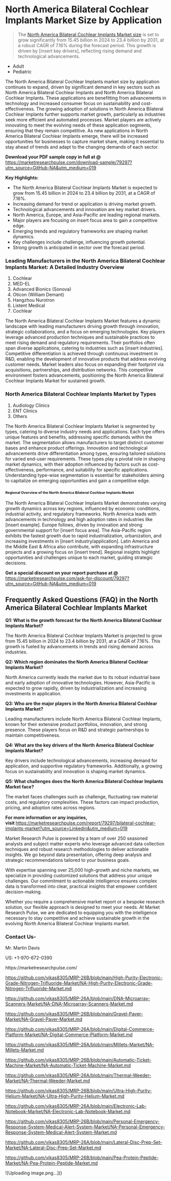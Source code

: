 <h1>North America Bilateral Cochlear Implants Market&nbsp;Size by Application</h1><blockquote><p>The <a href="https://marketresearchpulse.com/download-sample/79297?utm_source=GitHub-NA&amp;utm_medium=019">North America Bilateral Cochlear Implants Market size</a> is set to grow significantly from 15.45 billion in 2024 to 23.4 billion by 2031, at a robust CAGR of 7.16% during the forecast period. This growth is driven by [insert key drivers], reflecting rising demand and technological advancements.</p></blockquote><ul><li>Adult<li> Pediatric</li></ul><p>The North America Bilateral Cochlear Implants market size by application continues to expand, driven by significant demand in key sectors such as North America Bilateral Cochlear Implants and North America Bilateral Cochlear Implants. These applications are benefitting from advancements in technology and increased consumer focus on sustainability and cost-effectiveness. The growing adoption of solutions in North America Bilateral Cochlear Implants further supports market growth, particularly as industries seek more efficient and automated processes. Market players are actively innovating to meet the evolving needs of these application segments, ensuring that they remain competitive. As new applications in North America Bilateral Cochlear Implants emerge, there will be increased opportunities for businesses to capture market share, making it essential to stay ahead of trends and adapt to the changing demands of each sector.</p><p><strong>Download your PDF sample copy in full at @ </strong><a href="https://marketresearchpulse.com/download-sample/79297?utm_source=GitHub-NA&amp;utm_medium=019">https://marketresearchpulse.com/download-sample/79297?utm_source=GitHub-NA&amp;utm_medium=019</a></p><p><strong>Key Highlights: </strong></p><ul><li>The North America Bilateral Cochlear Implants Market is expected to grow from 15.45 billion in 2024 to 23.4 billion by 2031, at a CAGR of 7.16%.</li><li>Increasing demand for trend or application is driving market growth.</li><li>Technological advancements and innovation are key market drivers.</li><li>North America, Europe, and Asia-Pacific are leading regional markets.</li><li>Major players are focusing on insert focus area to gain a competitive edge.</li><li>Emerging trends and regulatory frameworks are shaping market dynamics.</li><li>Key challenges include challenge, influencing growth potential.</li><li>Strong growth is anticipated in sector over the forecast period.</li></ul><h3>Leading Manufacturers in the North America Bilateral Cochlear Implants Market: A Detailed Industry Overview</h3><ol><li>Cochlear</li><li>MED-EL</li><li>Advanced Bionics (Sonova)</li><li>Oticon (William Demant)</li><li>Hangzhou Nurotron</li><li>Listent Medical</li><li>Cochlear</li></ol><div class="flex max-w-full flex-col flex-grow"><div class="min-h-8 text-message flex w-full flex-col items-end gap-2 whitespace-normal break-words [.text-message+&amp;]:mt-5" dir="auto" data-message-author-role="assistant" data-message-id="fd8432e4-4910-450d-b182-61b7bfb0a01f" data-message-model-slug="gpt-4o"><div class="flex w-full flex-col gap-1 empty:hidden first:pt-[3px]"><div class="markdown prose w-full break-words dark:prose-invert light"><p>The North America Bilateral Cochlear Implants Market features a dynamic landscape with leading manufacturers driving growth through innovation, strategic collaborations, and a focus on emerging technologies. Key players leverage advanced production techniques and sustainable practices to meet rising demand and regulatory requirements. Their portfolios often span diverse applications, catering to industries such as [insert industries]. Competitive differentiation is achieved through continuous investment in R&amp;D, enabling the development of innovative products that address evolving customer needs. Market leaders also focus on expanding their footprint via acquisitions, partnerships, and distribution networks. This competitive environment fosters advancements, positioning the North America Bilateral Cochlear Implants Market for sustained growth.</p></div></div></div></div><h3>North America Bilateral Cochlear Implants Market by Types</h3><ol><li>Audiology Clinics<li> ENT Clinics<li> Others</li></ol><div class="flex max-w-full flex-col flex-grow"><div class="min-h-8 text-message flex w-full flex-col items-end gap-2 whitespace-normal break-words [.text-message+&amp;]:mt-5" dir="auto" data-message-author-role="assistant" data-message-id="084470be-0bb7-4664-bddf-5156b4f41249" data-message-model-slug="gpt-4o-mini"><div class="flex w-full flex-col gap-1 empty:hidden first:pt-[3px]"><div class="markdown prose w-full break-words dark:prose-invert light"><p>The North America Bilateral Cochlear Implants Market is segmented by types, catering to diverse industry needs and applications. Each type offers unique features and benefits, addressing specific demands within the market. The segmentation allows manufacturers to target distinct customer bases and enhance product offerings. Innovation and technological advancements drive differentiation among types, ensuring tailored solutions for varied end-user requirements. These types play a pivotal role in shaping market dynamics, with their adoption influenced by factors such as cost-effectiveness, performance, and suitability for specific applications. Understanding type-wise segmentation is essential for stakeholders aiming to capitalize on emerging opportunities and gain a competitive edge.</p></div></div></div></div><h3><span style="font-size: 11px;">Regional Overview of the North America Bilateral Cochlear Implants Market</span></h3><div class="flex max-w-full flex-col flex-grow"><div class="min-h-8 text-message flex w-full flex-col items-end gap-2 whitespace-normal break-words [.text-message+&amp;]:mt-5" dir="auto" data-message-author-role="assistant" data-message-id="e9038762-ce64-4e30-91c9-9bd413514231" data-message-model-slug="gpt-4o-mini"><div class="flex w-full flex-col gap-1 empty:hidden first:pt-[3px]"><div class="markdown prose w-full break-words dark:prose-invert light"><p>The North America Bilateral Cochlear Implants Market demonstrates varying growth dynamics across key regions, influenced by economic conditions, industrial activity, and regulatory frameworks. North America leads with advancements in technology and high adoption rates in industries like [insert example]. Europe follows, driven by innovation and strong governmental support for [insert focus area]. The Asia-Pacific region exhibits the fastest growth due to rapid industrialization, urbanization, and increasing investments in [insert industry/application]. Latin America and the Middle East &amp; Africa also contribute, with expanding infrastructure projects and a growing focus on [insert trend]. Regional insights highlight opportunities and challenges unique to each market, guiding strategic decisions.</p></div></div></div></div><p><strong>Get a special discount on your report purchase at @ </strong><a href="https://marketresearchpulse.com/ask-for-discount/79297?utm_source=GitHub-NA&amp;utm_medium=019">https://marketresearchpulse.com/ask-for-discount/79297?utm_source=GitHub-NA&amp;utm_medium=019</a></p><h2>Frequently Asked Questions (FAQ) in the North America Bilateral Cochlear Implants Market</h2><p><strong>Q1: What is the growth forecast for the North America Bilateral Cochlear Implants Market?</strong></p><p>The North America Bilateral Cochlear Implants Market is projected to grow from 15.45 billion in 2024 to 23.4 billion by 2031, at a CAGR of 7.16%. This growth is fueled by advancements in trends and rising demand across industries.</p><p><strong>Q2: Which region dominates the North America Bilateral Cochlear Implants Market?</strong></p><p>North America currently leads the market due to its robust industrial base and early adoption of innovative technologies. However, Asia-Pacific is expected to grow rapidly, driven by industrialization and increasing investments in application.</p><p><strong>Q3: Who are the major players in the North America Bilateral Cochlear Implants Market?</strong></p><p>Leading manufacturers include North America Bilateral Cochlear Implants, known for their extensive product portfolios, innovation, and strong presence. These players focus on R&amp;D and strategic partnerships to maintain competitiveness.</p><p><strong>Q4: What are the key drivers of the North America Bilateral Cochlear Implants Market?</strong></p><p>Key drivers include technological advancements, increasing demand for application, and supportive regulatory frameworks. Additionally, a growing focus on sustainability and innovation is shaping market dynamics.</p><p><strong>Q5: What challenges does the North America Bilateral Cochlear Implants Market face?</strong></p><p>The market faces challenges such as challenge, fluctuating raw material costs, and regulatory complexities. These factors can impact production, pricing, and adoption rates across regions.</p><p><strong>For more information or any inquiries, visit&nbsp;</strong><a href="https://marketresearchpulse.com/report/79297/bilateral-cochlear-implants-market?utm_source=Linkedin&utm_medium=019">https://marketresearchpulse.com/report/79297/bilateral-cochlear-implants-market?utm_source=Linkedin&utm_medium=019</a></p><p>Market Research Pulse is powered by a team of over 250 seasoned analysts and subject matter experts who leverage advanced data collection techniques and robust research methodologies to deliver actionable insights. We go beyond data presentation, offering deep analysis and strategic recommendations tailored to your business goals.</p><p>With expertise spanning over 25,000 high-growth and niche markets, we specialize in providing customized solutions that address your unique challenges. Our commitment to actionable intelligence ensures complex data is transformed into clear, practical insights that empower confident decision-making.</p><p>Whether you require a comprehensive market report or a bespoke research solution, our flexible approach is designed to meet your needs. At Market Research Pulse, we are dedicated to equipping you with the intelligence necessary to stay competitive and achieve sustainable growth in the evolving North America Bilateral Cochlear Implants market.</p><h3><strong>Contact Us-</strong></h3><p>Mr. Martin Davis</p><p>US: +1-970-672-0390</p><p>https://marketresearchpulse.com/</p><p><a href="https://github.com/vikas8305/MRP-26B/blob/main/High-Purity-Electronic-Grade-Nitrogen-Trifluoride-Market/NA-High-Purity-Electronic-Grade-Nitrogen-Trifluoride-Market.md">https://github.com/vikas8305/MRP-26B/blob/main/High-Purity-Electronic-Grade-Nitrogen-Trifluoride-Market/NA-High-Purity-Electronic-Grade-Nitrogen-Trifluoride-Market.md</a></p><p><a href="https://github.com/vikas8305/MRP-26A/blob/main/DNA-Microarray-Scanners-Market/NA-DNA-Microarray-Scanners-Market.md">https://github.com/vikas8305/MRP-26A/blob/main/DNA-Microarray-Scanners-Market/NA-DNA-Microarray-Scanners-Market.md</a></p><p><a href="https://github.com/vikas8305/MRP-26B/blob/main/Gravel-Paver-Market/NA-Gravel-Paver-Market.md">https://github.com/vikas8305/MRP-26B/blob/main/Gravel-Paver-Market/NA-Gravel-Paver-Market.md</a></p><p><a href="https://github.com/vikas8305/MRP-26A/blob/main/Digital-Commerce-Platform-Market/NA-Digital-Commerce-Platform-Market.md">https://github.com/vikas8305/MRP-26A/blob/main/Digital-Commerce-Platform-Market/NA-Digital-Commerce-Platform-Market.md</a></p><p><a href="https://github.com/vikas8305/MRP-26A/blob/main/Millets-Market/NA-Millets-Market.md">https://github.com/vikas8305/MRP-26A/blob/main/Millets-Market/NA-Millets-Market.md</a></p><p><a href="https://github.com/vikas8305/MRP-26B/blob/main/Automatic-Ticket-Machine-Market/NA-Automatic-Ticket-Machine-Market.md">https://github.com/vikas8305/MRP-26B/blob/main/Automatic-Ticket-Machine-Market/NA-Automatic-Ticket-Machine-Market.md</a></p><p><a href="https://github.com/vikas8305/MRP-26A/blob/main/Thermal-Weeder-Market/NA-Thermal-Weeder-Market.md">https://github.com/vikas8305/MRP-26A/blob/main/Thermal-Weeder-Market/NA-Thermal-Weeder-Market.md</a></p><p><a href="https://github.com/vikas8305/MRP-26B/blob/main/Ultra-High-Purity-Helium-Market/NA-Ultra-High-Purity-Helium-Market.md">https://github.com/vikas8305/MRP-26B/blob/main/Ultra-High-Purity-Helium-Market/NA-Ultra-High-Purity-Helium-Market.md</a></p><p><a href="https://github.com/vikas8305/MRP-26A/blob/main/Electronic-Lab-Notebook-Market/NA-Electronic-Lab-Notebook-Market.md">https://github.com/vikas8305/MRP-26A/blob/main/Electronic-Lab-Notebook-Market/NA-Electronic-Lab-Notebook-Market.md</a></p><p><a href="https://github.com/vikas8305/MRP-26B/blob/main/Personal-Emergency-Response-System-Medical-Alert-System-Market/NA-Personal-Emergency-Response-System-Medical-Alert-System-Market.md">https://github.com/vikas8305/MRP-26B/blob/main/Personal-Emergency-Response-System-Medical-Alert-System-Market/NA-Personal-Emergency-Response-System-Medical-Alert-System-Market.md</a></p><p><a href="https://github.com/vikas8305/MRP-26A/blob/main/Lateral-Disc-Prep-Set-Market/NA-Lateral-Disc-Prep-Set-Market.md">https://github.com/vikas8305/MRP-26A/blob/main/Lateral-Disc-Prep-Set-Market/NA-Lateral-Disc-Prep-Set-Market.md</a></p><p><a href="https://github.com/vikas8305/MRP-26B/blob/main/Pea-Protein-Peptide-Market/NA-Pea-Protein-Peptide-Market.md">https://github.com/vikas8305/MRP-26B/blob/main/Pea-Protein-Peptide-Market/NA-Pea-Protein-Peptide-Market.md</a></p>
![Uploading image.png…]()
